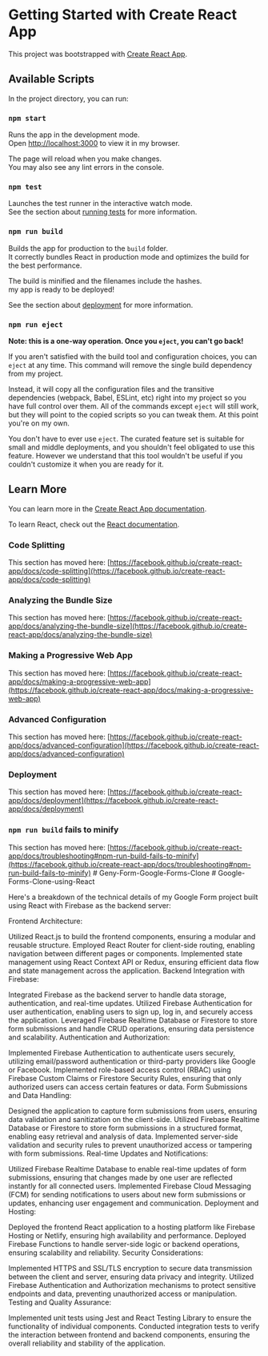 # Getting Started with Create React App

This project was bootstrapped with [Create React App](https://github.com/facebook/create-react-app).

## Available Scripts

In the project directory, you can run:

### `npm start`

Runs the app in the development mode.\
Open [http://localhost:3000](http://localhost:3000) to view it in my browser.

The page will reload when you make changes.\
You may also see any lint errors in the console.

### `npm test`

Launches the test runner in the interactive watch mode.\
See the section about [running tests](https://facebook.github.io/create-react-app/docs/running-tests) for more information.

### `npm run build`

Builds the app for production to the `build` folder.\
It correctly bundles React in production mode and optimizes the build for the best performance.

The build is minified and the filenames include the hashes.\
my app is ready to be deployed!

See the section about [deployment](https://facebook.github.io/create-react-app/docs/deployment) for more information.

### `npm run eject`

**Note: this is a one-way operation. Once you `eject`, you can't go back!**

If you aren't satisfied with the build tool and configuration choices, you can `eject` at any time. This command will remove the single build dependency from my project.

Instead, it will copy all the configuration files and the transitive dependencies (webpack, Babel, ESLint, etc) right into my project so you have full control over them. All of the commands except `eject` will still work, but they will point to the copied scripts so you can tweak them. At this point you're on my own.

You don't have to ever use `eject`. The curated feature set is suitable for small and middle deployments, and you shouldn't feel obligated to use this feature. However we understand that this tool wouldn't be useful if you couldn't customize it when you are ready for it.

## Learn More

You can learn more in the [Create React App documentation](https://facebook.github.io/create-react-app/docs/getting-started).

To learn React, check out the [React documentation](https://reactjs.org/).

### Code Splitting

This section has moved here: [https://facebook.github.io/create-react-app/docs/code-splitting](https://facebook.github.io/create-react-app/docs/code-splitting)

### Analyzing the Bundle Size

This section has moved here: [https://facebook.github.io/create-react-app/docs/analyzing-the-bundle-size](https://facebook.github.io/create-react-app/docs/analyzing-the-bundle-size)

### Making a Progressive Web App

This section has moved here: [https://facebook.github.io/create-react-app/docs/making-a-progressive-web-app](https://facebook.github.io/create-react-app/docs/making-a-progressive-web-app)

### Advanced Configuration

This section has moved here: [https://facebook.github.io/create-react-app/docs/advanced-configuration](https://facebook.github.io/create-react-app/docs/advanced-configuration)

### Deployment

This section has moved here: [https://facebook.github.io/create-react-app/docs/deployment](https://facebook.github.io/create-react-app/docs/deployment)

### `npm run build` fails to minify

This section has moved here: [https://facebook.github.io/create-react-app/docs/troubleshooting#npm-run-build-fails-to-minify](https://facebook.github.io/create-react-app/docs/troubleshooting#npm-run-build-fails-to-minify)
#   G e n y - F o r m - G o o g l e - F o r m s - C l o n e 
 
 #   G o o g l e - F o r m s - C l o n e - u s i n g - R e a c t 
 
 


Here's a breakdown of the technical details of my Google Form project built using React with Firebase as the backend server:

Frontend Architecture:

Utilized React.js to build the frontend components, ensuring a modular and reusable structure.
Employed React Router for client-side routing, enabling navigation between different pages or components.
Implemented state management using React Context API or Redux, ensuring efficient data flow and state management across the application.
Backend Integration with Firebase:

Integrated Firebase as the backend server to handle data storage, authentication, and real-time updates.
Utilized Firebase Authentication for user authentication, enabling users to sign up, log in, and securely access the application.
Leveraged Firebase Realtime Database or Firestore to store form submissions and handle CRUD operations, ensuring data persistence and scalability.
Authentication and Authorization:

Implemented Firebase Authentication to authenticate users securely, utilizing email/password authentication or third-party providers like Google or Facebook.
Implemented role-based access control (RBAC) using Firebase Custom Claims or Firestore Security Rules, ensuring that only authorized users can access certain features or data.
Form Submissions and Data Handling:

Designed the application to capture form submissions from users, ensuring data validation and sanitization on the client-side.
Utilized Firebase Realtime Database or Firestore to store form submissions in a structured format, enabling easy retrieval and analysis of data.
Implemented server-side validation and security rules to prevent unauthorized access or tampering with form submissions.
Real-time Updates and Notifications:

Utilized Firebase Realtime Database to enable real-time updates of form submissions, ensuring that changes made by one user are reflected instantly for all connected users.
Implemented Firebase Cloud Messaging (FCM) for sending notifications to users about new form submissions or updates, enhancing user engagement and communication.
Deployment and Hosting:

Deployed the frontend React application to a hosting platform like Firebase Hosting or Netlify, ensuring high availability and performance.
Deployed Firebase Functions to handle server-side logic or backend operations, ensuring scalability and reliability.
Security Considerations:

Implemented HTTPS and SSL/TLS encryption to secure data transmission between the client and server, ensuring data privacy and integrity.
Utilized Firebase Authentication and Authorization mechanisms to protect sensitive endpoints and data, preventing unauthorized access or manipulation.
Testing and Quality Assurance:

Implemented unit tests using Jest and React Testing Library to ensure the functionality of individual components.
Conducted integration tests to verify the interaction between frontend and backend components, ensuring the overall reliability and stability of the application.